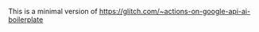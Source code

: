 This is a minimal version of <a href="https://glitch.com/~actions-on-google-api-ai-boilerplate" target="_blank">https://glitch.com/~actions-on-google-api-ai-boilerplate</a>